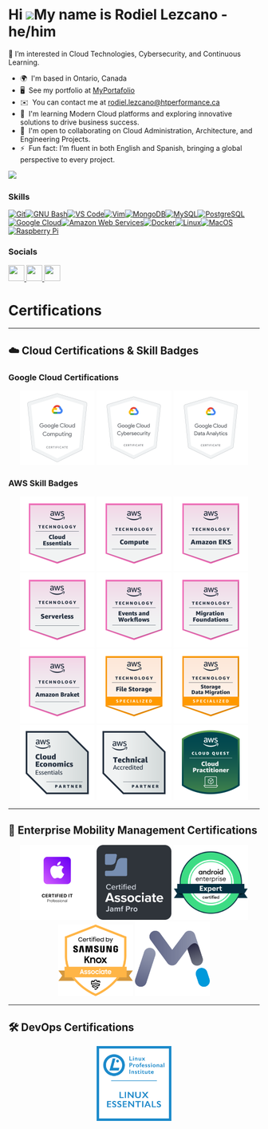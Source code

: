 Hi ![](https://user-images.githubusercontent.com/18350557/176309783-0785949b-9127-417c-8b55-ab5a4333674e.gif)My name is Rodiel Lezcano - he/him
===============================================================================================================================================

👀 I’m interested in Cloud Technologies, Cybersecurity, and Continuous Learning.

* 🌍  I'm based in Ontario, Canada
* 🖥️  See my portfolio at [MyPortafolio](http://htperformance.ca)
* ✉️  You can contact me at [rodiel.lezcano@htperformance.ca](mailto:rodiel.lezcano@htperformance.ca)
* 🧠  I'm learning Modern Cloud platforms and exploring innovative solutions to drive business success.
* 🤝  I'm open to collaborating on Cloud Administration, Architecture, and Engineering Projects.
* ⚡  Fun fact: I’m fluent in both English and Spanish, bringing a global perspective to every project.

<a href="https://www.github.com/rodiel_lezcano" target="_blank" rel="noreferrer"><img
src="https://img.shields.io/github/followers/rodiel_lezcano?logo=github&style=for-the-badge&color=0891b2&labelColor=1c1917" /></a>

### Skills


<p align="left">
<a href="https://git-scm.com/" target="_blank" rel="noreferrer"><img src="https://raw.githubusercontent.com/danielcranney/readme-generator/main/public/icons/skills/git-colored.svg" width="36" height="36" alt="Git" /></a><a href="https://www.gnu.org/software/bash/" target="_blank" rel="noreferrer"><img src="https://raw.githubusercontent.com/danielcranney/readme-generator/main/public/icons/skills/gnubash.svg" width="36" height="36" alt="GNU Bash" /></a><a href="https://code.visualstudio.com/" target="_blank" rel="noreferrer"><img src="https://raw.githubusercontent.com/danielcranney/readme-generator/main/public/icons/skills/visualstudiocode.svg" width="36" height="36" alt="VS Code" /></a><a href="https://www.vim.org/" target="_blank" rel="noreferrer"><img src="https://raw.githubusercontent.com/danielcranney/readme-generator/main/public/icons/skills/vim.svg" width="36" height="36" alt="Vim" /></a><a href="https://www.mongodb.com/" target="_blank" rel="noreferrer"><img src="https://raw.githubusercontent.com/danielcranney/readme-generator/main/public/icons/skills/mongodb-colored.svg" width="36" height="36" alt="MongoDB" /></a><a href="https://www.mysql.com/" target="_blank" rel="noreferrer"><img src="https://raw.githubusercontent.com/danielcranney/readme-generator/main/public/icons/skills/mysql-colored.svg" width="36" height="36" alt="MySQL" /></a><a href="https://www.postgresql.org/" target="_blank" rel="noreferrer"><img src="https://raw.githubusercontent.com/danielcranney/readme-generator/main/public/icons/skills/postgresql-colored.svg" width="36" height="36" alt="PostgreSQL" /></a><a href="https://cloud.google.com/" target="_blank" rel="noreferrer"><img src="https://raw.githubusercontent.com/danielcranney/readme-generator/main/public/icons/skills/googlecloud-colored.svg" width="36" height="36" alt="Google Cloud" /></a><a href="https://aws.amazon.com" target="_blank" rel="noreferrer"><img src="https://raw.githubusercontent.com/danielcranney/readme-generator/main/public/icons/skills/aws-colored.svg" width="36" height="36" alt="Amazon Web Services" /></a><a href="https://www.docker.com/" target="_blank" rel="noreferrer"><img src="https://raw.githubusercontent.com/danielcranney/readme-generator/main/public/icons/skills/docker-colored.svg" width="36" height="36" alt="Docker" /></a><a href="https://www.linux.org" target="_blank" rel="noreferrer"><img src="https://raw.githubusercontent.com/danielcranney/readme-generator/main/public/icons/skills/linux-colored.svg" width="36" height="36" alt="Linux" /></a><a href="https://apple.com" target="_blank" rel="noreferrer"><img src="https://raw.githubusercontent.com/danielcranney/readme-generator/main/public/icons/skills/macos-colored.svg" width="36" height="36" alt="MacOS" /></a><a href="https://www.raspberrypi.org/" target="_blank" rel="noreferrer"><img src="https://raw.githubusercontent.com/danielcranney/readme-generator/main/public/icons/skills/raspberrypi-colored.svg" width="36" height="36" alt="Raspberry Pi" /></a>
</p>


### Socials

<p align="left"> <a href="https://www.github.com/rodiel_lezcano" target="_blank" rel="noreferrer"> <picture> <source media="(prefers-color-scheme: dark)" srcset="https://raw.githubusercontent.com/danielcranney/readme-generator/main/public/icons/socials/github-dark.svg" /> <source media="(prefers-color-scheme: light)" srcset="https://raw.githubusercontent.com/danielcranney/readme-generator/main/public/icons/socials/github.svg" /> <img src="https://raw.githubusercontent.com/danielcranney/readme-generator/main/public/icons/socials/github.svg" width="32" height="32" /> </picture> </a> <a href="https://www.linkedin.com/in/rodiellezcano" target="_blank" rel="noreferrer"> <picture> <source media="(prefers-color-scheme: dark)" srcset="https://raw.githubusercontent.com/danielcranney/readme-generator/main/public/icons/socials/linkedin-dark.svg" /> <source media="(prefers-color-scheme: light)" srcset="https://raw.githubusercontent.com/danielcranney/readme-generator/main/public/icons/socials/linkedin.svg" /> <img src="https://raw.githubusercontent.com/danielcranney/readme-generator/main/public/icons/socials/linkedin.svg" width="32" height="32" /> </picture> </a> <a href="https://htperformance.ca" target="_blank" rel="noreferrer"> <picture> <source media="(prefers-color-scheme: dark)" srcset="https://raw.githubusercontent.com/danielcranney/readme-generator/main/public/icons/socials/rss-dark.svg" /> <source media="(prefers-color-scheme: light)" srcset="https://raw.githubusercontent.com/danielcranney/readme-generator/main/public/icons/socials/rss.svg" /> <img src="https://raw.githubusercontent.com/danielcranney/readme-generator/main/public/icons/socials/rss.svg" width="32" height="32" /> </picture> </a></p>

# Certifications

---

## ☁️ Cloud Certifications & Skill Badges

### Google Cloud Certifications
<div align="center">
  <img src="https://github.com/Rodiel-Lezcano/certificates-images/blob/main/google-cloud-computing-foundations-certificate.png" alt="Google Cloud Computing Foundations Certificate" width="150" />
  <img src="https://github.com/Rodiel-Lezcano/certificates-images/blob/main/google-cloud-cybersecurity-certificate.png" alt="Google Cloud Cybersecurity Certificate" width="150" />
  <img src="https://github.com/Rodiel-Lezcano/certificates-images/blob/main/google-cloud-data-analytics-certificate.png" alt="Google Cloud Data Analytics Certificate" width="150" />
  
</div>

### AWS Skill Badges
<div align="center">
  <img src="https://github.com/Rodiel-Lezcano/certificates-images/blob/main/aws-knowledge-cloud-essentials.png" alt="AWS Knowledge: Cloud Essentials" width="150" />
  <img src="https://github.com/Rodiel-Lezcano/certificates-images/blob/main/aws-knowledge-compute.png" alt="AWS Knowledge: Compute" width="150" />
  <img src="https://github.com/Rodiel-Lezcano/certificates-images/blob/main/aws-knowledge-amazon-eks.png" alt="AWS Knowledge: Amazon EKS" width="150" />
  <img src="https://github.com/Rodiel-Lezcano/certificates-images/blob/main/aws-knowledge-serverless.png" alt="AWS Knowledge: Serverless" width="150" />
  <img src="https://github.com/Rodiel-Lezcano/certificates-images/blob/main/aws-knowledge-events-and-workflows.png" alt="AWS Knowledge: Events and Workflows" width="150" />
  <img src="https://github.com/Rodiel-Lezcano/certificates-images/blob/main/aws-knowledge-migration-foundations.png" alt="AWS Knowledge: Migration Foundations" width="150" />
  <img src="https://github.com/Rodiel-Lezcano/certificates-images/blob/main/aws-knowledge-amazon-braket.png" alt="AWS Knowledge: Amazon Braket" width="150" />
  <img src="https://github.com/Rodiel-Lezcano/certificates-images/blob/main/aws-knowledge-file-storage.png" alt="AWS Knowledge: File Storage" width="150" />
  <img src="https://github.com/Rodiel-Lezcano/certificates-images/blob/main/aws-knowledge-data-migration.png" alt="AWS Knowledge: Data Migration" width="150" />
  <img src="https://github.com/Rodiel-Lezcano/certificates-images/blob/main/aws-partner-cloud-economics-essentials.png" alt="AWS Partner: Cloud Economics Essentials" width="150" />
  <img src="https://github.com/Rodiel-Lezcano/certificates-images/blob/main/aws-partner-technical-accredited.png" alt="AWS Partner: Technical Accredited" width="150" />
  <img src="https://github.com/Rodiel-Lezcano/certificates-images/blob/main/aws-cloud-quest-cloud-practitioner.png" alt="AWS Cloud Quest: Cloud Practitioner" width="150" />
</div>

---

## 📱 Enterprise Mobility Management Certifications
<div align="center">
  <img src="https://github.com/Rodiel-Lezcano/certificates-images/blob/main/apple-certified-it-professional.png" alt="Apple Certified IT Professional" width="150" />
  <img src="https://github.com/Rodiel-Lezcano/certificates-images/blob/main/jamf-certified-associate-jamf-pro.png" alt="Jamf Certified Associate (Jamf Pro)" width="150" />
  <img src="https://github.com/Rodiel-Lezcano/certificates-images/blob/main/android-enterprise-certified-expert.png" alt="Android Enterprise Certified Expert" width="150" />
  <img src="https://github.com/Rodiel-Lezcano/certificates-images/blob/942e26fb9391bf60ca64d54d4be61d3f15f6d21e/samsung-knox-certificate-associate.png" alt="Samsung Knox Certificate Associate" width="150" />
  <img src="https://github.com/Rodiel-Lezcano/certificates-images/blob/942e26fb9391bf60ca64d54d4be61d3f15f6d21e/soti-mobicontrol-2024-solution-expert.png" alt="SOTI MobiControl 2024 Solution Expert" width="150" />
</div>

---

## 🛠️ DevOps Certifications
<div align="center">
  <img src="https://github.com/Rodiel-Lezcano/certificates-images/blob/main/linux-essentials-certificate.png" alt="Linux Essentials Certificate" width="150" />
</div>
